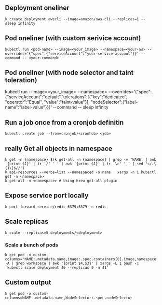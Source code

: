 ## Deployment oneliner
```
k create deployment awscli --image=amazon/aws-cli --replicas=1 -- sleep infinity
```

## Pod oneliner (with custom serivice account)
```
kubectl run <pod-name> --image=<your_image> --namespace=<your-ns> --overrides='{"spec":{"serviceAccount":"your-service-account"}}' --command -- <your-command>
```

## Pod oneliner (with node selector and taint toleration)
kubectl run <pod-name> --image=<your_image> --namespace=<your-ns> --overrides='{"spec":{"serviceAccount":"default","tolerations":[{"key":"dedicated", "operator":"Equal", "value":"taint-value"}], "nodeSelector":{"label-name":"label-value"}}}' --command -- sleep infinity

## Run a job once from a cronjob definitin 
```
kubectl create job --from=cronjob/<cronhob> <job>
```

## really Get all objects in namespace
```
k get -n {namespace} $(k get-all -n {namespace} | grep -v 'NAME' | awk '{print $1}' | tr '/' ' ' | awk '{print $1}' | tr '\n' ',' | sed 's/.\{1\}$//')
k api-resources --verbs=list --namespaced -o name | xargs -n 1 kubectl get -n <namespace>
k get-all -n <namespace> # Using Krew get-all plugin
```

## Expose service port locally
```
k port-forward service/redis 6379:6379 -n redis
```

## Scale replicas
```
k scale --replicas=5 deployments/<deployment>
```
  
### Scale a bunch of pods
```
k get pod -o custom-columns="NAME:.metadata.name,image:.spec.containers[0].image,namespace:metadata.namespace,deployment:metadata.labels.app" -A | grep workspace | awk '{print $4,$3}' | xargs -L 1 bash -c 'kubectl scale deployment $0 --replicas 0 -n $1'
```

## Custom output 
```
k get pod -o custom-columns=NAME:.metadata.name,NodeSelector:.spec.nodeSelector
```
